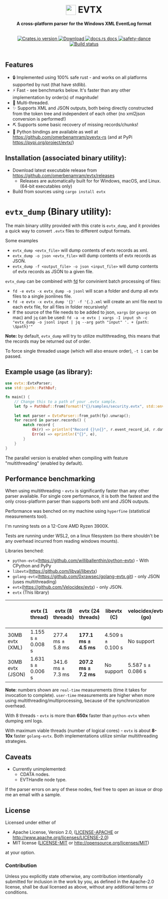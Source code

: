 <h1 align="center"><img style="padding:0;vertical-align:bottom;" height="32" width="32" src="/eventvwr.ico"/> EVTX</h1>
<div align="center">
 <p>
  <strong>
   A cross-platform parser for the Windows XML EventLog format
  </strong>
  
 </p>
</div>

<br />

<div align="center">
  <!-- Crates version -->
  <a href="https://crates.io/crates/evtx">
    <img src="https://img.shields.io/crates/v/evtx.svg?style=flat-square"
    alt="Crates.io version" />
  </a>
  <!-- Downloads -->
  <a href="https://crates.io/crates/evtx">
    <img src="https://img.shields.io/crates/d/evtx.svg?style=flat-square"
      alt="Download" />
  </a>
  <!-- docs.rs docs -->
  <a href="https://docs.rs/evtx">
    <img src="https://img.shields.io/badge/docs-latest-blue.svg?style=flat-square"
      alt="docs.rs docs" />
  </a>
   <a href="https://github.com/rust-secure-code/safety-dance/">
    <img src="https://img.shields.io/badge/unsafe-forbidden-success.svg"
      alt="safety-dance" />
  </a>
  <a href="https://dev.azure.com/benamram/evtx/_build/latest?definitionId=1&branchName=master">
    <img src="https://dev.azure.com/benamram/dfir/_apis/build/status/omerbenamram.evtx?branchName=master"
      alt="Build status" />
  </a>
</div>

</br>

## Features

 - 🔒 Implemented using 100% safe rust - and works on all platforms supported by rust (that have stdlib).
 - ⚡ Fast - see benchmarks below. It's faster than any other implementation by order(s) of magnitude!
 - 🚀 Multi-threaded.
 - ✨ Supports XML and JSON outputs, both being directly constructed from the token tree and independent of each other (no xml2json conversion is performed!)
 - ⛏️ Supports some basic recovery of missing records/chunks!
 - 🐍 Python bindings are available as well at https://github.com/omerbenamram/pyevtx-rs (and at PyPi https://pypi.org/project/evtx/)

## Installation (associated binary utility):
  - Download latest executable release from https://github.com/omerbenamram/evtx/releases
    - Releases are automatically built for for Windows, macOS, and Linux. (64-bit executables only)
  - Build from sources using  `cargo install evtx`
  
# `evtx_dump` (Binary utility):
The main binary utility provided with this crate is `evtx_dump`, and it provides a quick way to convert `.evtx` files to 
different output formats.

Some examples
  - `evtx_dump <evtx_file>` will dump contents of evtx records as xml.
  - `evtx_dump -o json <evtx_file>` will dump contents of evtx records as JSON. 
  - `evtx_dump -f <output_file> -o json <input_file>` will dump contents of evtx records as JSON to a given file.

`evtx_dump` can be combined with [fd](https://github.com/sharkdp/fd) for convinient batch processing of files:
  - `fd -e evtx -x evtx_dump -o jsonl` will scan a folder and dump all evtx files to a single jsonlines file.
  - `fd -e evtx -x evtx_dump '{}' -f '{.}.xml` will create an xml file next to each evtx file, for all files in folder recursively!
  - If the source of the file needs to be added to json, `xargs` (or `gxargs` on mac) and `jq` can be used: `fd -a -e evtx | xargs -I input sh -c "evtx_dump -o jsonl input | jq --arg path "input" '. + {path: \$path}'"`
  
**Note:** by default, `evtx_dump` will try to utilize multithreading, this means that the records may be returned out of order.

To force single threaded usage (which will also ensure order), `-t 1` can be passed.

## Example usage (as library):
```rust
use evtx::EvtxParser;
use std::path::PathBuf;

fn main() {
    // Change this to a path of your .evtx sample. 
    let fp = PathBuf::from(format!("{}/samples/security.evtx", std::env::var("CARGO_MANIFEST_DIR").unwrap())); 
    
    let mut parser = EvtxParser::from_path(fp).unwrap();
    for record in parser.records() {
        match record {
            Ok(r) => println!("Record {}\n{}", r.event_record_id, r.data),
            Err(e) => eprintln!("{}", e),
        }
    }
}
```

The parallel version is enabled when compiling with feature "multithreading" (enabled by default).

## Performance benchmarking

When using multithreading - `evtx` is significantly faster than any other parser available.
For single core performance, it is both the fastest and the only cross-platform parser than supports both xml and JSON outputs.

Performance was benched on my machine using `hyperfine` (statistical measurements tool).

I'm running tests on a 12-Core AMD Ryzen 3900X.

Tests are running under WSL2, on a linux filesystem (so there shouldn't be any overhead incurred from reading windows mounts).

Libraries benched:

- `python-evtx`(https://github.com/williballenthin/python-evtx) - With CPython and PyPy
- `libevtx`(https://github.com/libyal/libevtx)
- `golang-evtx`(https://github.com/0xrawsec/golang-evtx.git) - only JSON (uses multithreading)
- `evtx`(https://github.com/Velocidex/evtx) - only JSON.
- `evtx` (This library)


|                  | evtx (1 thread)      | evtx (8 threads)      | evtx (24 threads)         | libevtx (C)          | velocidex/evtx (go)  | golang-evtx (uses multiprocessing) | python-evtx (CPython 3.7.6) | python-evtx (PyPy 7.3.0) |
|------------------|----------------------|-----------------------|---------------------------|----------------------|----------------------|------------------------------------|-----------------------------|--------------------------|
| 30MB evtx (XML)  | 1.155 s  ±   0.008 s | 277.4 ms  ±    5.8 ms | **177.1 ms  ±    4.5 ms** | 4.509 s  ±   0.100 s | No support           | No support                         | 4m11.046s (ran once)        | 1m12.828s (ran once)     |
| 30MB evtx (JSON) | 1.631 s  ±   0.006 s | 341.6 ms  ±    7.3 ms | **207.2 ms  ±    7.2 ms** | No support           | 5.587 s  ±   0.086 s | 2.216 s  ±   0.027 s               | No support                  | No support               |

**Note**: numbers shown are `real-time` measurements (time it takes for invocation to complete). `user-time` measurements are higher when more using multithreading/multiprocessing, because of the synchronization overhead.

With 8 threads - `evtx` is more than **650x** faster than `python-evtx` when dumping xml logs.

With maximum viable threads (number of logical cores) - `evtx` is about **8-10x** faster `golang-evtx`. Both implementations utilize similar multithreading strategies.

## Caveats

- Currently unimplemented:
   - CDATA nodes.
   - EVTHandle node type.

If the parser errors on any of these nodes, feel free to open an issue or drop me an email with a sample.

## License

Licensed under either of

 * Apache License, Version 2.0, ([LICENSE-APACHE](LICENSE-APACHE) or http://www.apache.org/licenses/LICENSE-2.0)
 * MIT license ([LICENSE-MIT](LICENSE-MIT) or http://opensource.org/licenses/MIT)

at your option.

### Contribution

Unless you explicitly state otherwise, any contribution intentionally submitted
for inclusion in the work by you, as defined in the Apache-2.0 license, shall be dual licensed as above, without any
additional terms or conditions.

